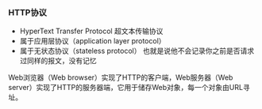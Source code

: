 ### HTTP协议

- HyperText Transfer Protocol 超文本传输协议
- 属于应用层协议（application layer protocol）
- 属于无状态协议（stateless protocol）
  也就是说他不会记录你之前是否请求过同样的报文，没有记忆

Web浏览器（Web browser）实现了HTTP的客户端，Web服务器（Web server）实现了HTTP的服务器端，它用于储存Web对象，每一个对象由URL寻址。